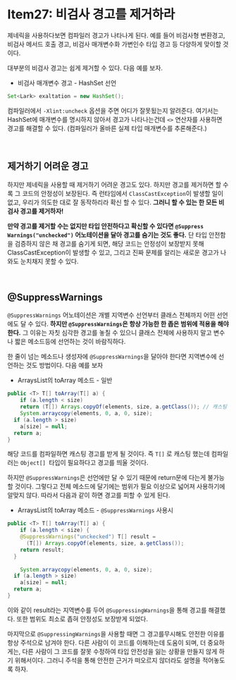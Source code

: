 #  Item27:  비검사 경고를 제거하라

제네릭을 사용하다보면 컴파일러 경고가 나타나게 된다. 예를 들어 비검사형 변환경고,  비검사 메서드 호출 경고, 비검사 매개변수화 가변인수 타입 경고  등 다양하게  맞이할 것이다. 

대부분의  비검사 경고는 쉽게 제거할  수 있다. 다음 예를 보자.

* 비검사 매개변수 경고 - HashSet 선언

```java
Set<Lark> exaltation = new HashSet();
```

컴파일러에서 `-Xlint:uncheck` 옵션을 주면 어디가 잘못됬는지 알려준다. 여기서는 HashSet에 매개변수를 명시하지 않아서 경고가 나타나는건데 `<>` 연산자를 사용하면 경고를 해결할 수 있다. (컴파일러가 올바른 실제 타입 매개변수를 추론해준다.)

<br>

## 제거하기 어려운 경고

하지만 제네릭을 사용할 때 제거하기 어려운 경고도 있다. 하지만 경고를 제거하면 할 수록 그 코드의 안정성이 보장된다. 즉 런타임에서 `ClassCastException`이 발생할 일이 없고, 우리가 의도한 대로 잘  동작하리라 확신 할 수 있다. **그러니 할 수 있는 한 모든 비검사 경고를 제거하자!**

**만약 경고를  제거할 수는 없지만 타입 안전하다고 확신할 수 있다면 `@Suppress Warnings("unchecked")` 어노테이션을 달아 경고를 숨기는 것도 좋다.** 단 타입 안전함을 검증하지 않은 채 경고를 숨기게 되면, 해당 코드는 안정성이 보장받지 못해 ClassCastException이 발생할 수 있고, 그리고 진짜 문제를 알리는 새로운 경고가 나와도 눈치채지 못할 수 있다.

<br>

## @SuppressWarnings

`@SuppressWarnings` 어노테이션은 개별 지역변수  선언부터 클래스 전체까지 어떤 선언에도 달 수 있다. **하지만 `@SuppressWarnings`은 항상 가능한 한 좁은 범위에 적용을 해야 한다.** 그 이유는 자칫 심각한 경고를 놓칠 수 있으니 클래스 전체에 사용하지 말고 변수나 짧은 메소드등에 선언하는 것이 바람직하다.

한 줄이 넘는 메소드나 생성자에 `@SuppressWarnings`을 달아야 한다면 지역변수에 선언하는 것도 방법이다. 다음 예를 보자

* ArraysList의 toArray 메소드 - 일반

```java
public <T> T[] toArray(T[] a) {
	if (a.length < size) 
    return (T[]) Arrays.copyOf(elements, size, a.getClass()); // 캐스팅 경고 발생
 	System.arraycopy(elements, 0, a, 0, size);
  if (a.length > size)
    a[size] = null;
  return a;
}
```

해당 코드를 컴파일하면 캐스팅 경고를 받게 될 것이다. 즉  `T[]` 로 캐스팅 했는데 컴파일러는 `Object[] `타입이 필요하다고 경고를 띄울 것이다.

하지만 `@SuppressWarnings`은 선언에만 달 수 있기 때문에 return문에 다는게 불가능 할 것이다. 그렇다고 전체 메소드에 달기에는 범위가 필요 이상으로 넓어져 사용하기에 알맞지 않다. 따라서 다음과 같이 하면 경고를 피할 수 있게  된다.

* ArraysList의 toArray 메소드 - `@SuppressWarnings` 사용시

```java
public <T> T[] toArray(T[] a) {
	if (a.length < size) {
    @SuppressWarnings("unckecked") T[] result =							// 지역변수로 비검사 경고 발생 해결
      (T[]) Arrays.copyOf(elements, size, a.getClass());
    return result;
  }
    
 	System.arraycopy(elements, 0, a, 0, size);
  if (a.length > size)
    a[size] = null;
  return a;
}
```

이와 같이 result라는 지역변수를 두어 `@SuppressingWarnings`을 통해 경고를 해결했다. 또한 범위도 최소로 좁혀 안정성도 보장받게 되었다. 

마지막으로 `@SuppressingWarnings`을 사용할 때면 그 경고를무시해도 안전한 이유를 항상 주석으로 남겨야 한다. 다른 사람이 이 코드를 이해하는데 도움이 되며, 더 중요하게는, 다른 사람이 그 코드를 잘못 수정하여  타입 안전성을 잃는 상황을 만들지 않게 하기 위해서이다. 그러니 주석을 통해 안전한 근거가 떠오르지 않더라도 설명을 적어놓도록 하자.

